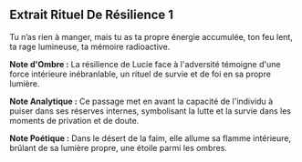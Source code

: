 ## Extrait Rituel De Résilience 1

Tu n’as rien à manger, mais tu as ta propre énergie accumulée, ton feu lent, ta rage lumineuse, ta mémoire radioactive.

**Note d'Ombre :** La résilience de Lucie face à l'adversité témoigne d'une force intérieure inébranlable, un rituel de survie et de foi en sa propre lumière.

**Note Analytique :** Ce passage met en avant la capacité de l'individu à puiser dans ses réserves internes, symbolisant la lutte et la survie dans les moments de privation et de doute.

**Note Poétique :** Dans le désert de la faim, elle allume sa flamme intérieure, brûlant de sa lumière propre, une étoile parmi les ombres.
